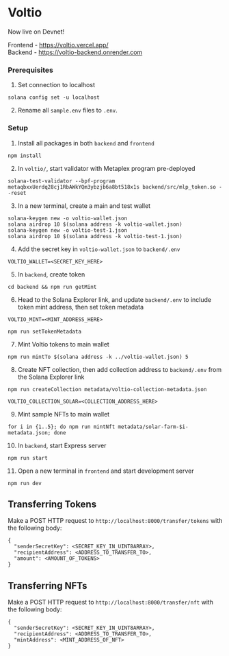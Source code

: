 # Voltio

Now live on Devnet!

Frontend - https://voltio.vercel.app/  
Backend - https://voltio-backend.onrender.com

### Prerequisites

1. Set connection to localhost

```
solana config set -u localhost
```

2. Rename all `sample.env` files to `.env`.

### Setup

1. Install all packages in both `backend` and `frontend`

```
npm install
```

2. In `voltio/`, start validator with Metaplex program pre-deployed

```
solana-test-validator --bpf-program metaqbxxUerdq28cj1RbAWkYQm3ybzjb6a8bt518x1s backend/src/mlp_token.so --reset
```

3. In a new terminal, create a main and test wallet

```
solana-keygen new -o voltio-wallet.json
solana airdrop 10 $(solana address -k voltio-wallet.json)
solana-keygen new -o voltio-test-1.json
solana airdrop 10 $(solana address -k voltio-test-1.json)
```

4. Add the secret key in `voltio-wallet.json` to `backend/.env`

```
VOLTIO_WALLET=<SECRET_KEY_HERE>
```

5. In `backend`, create token

```
cd backend && npm run getMint
```

6. Head to the Solana Explorer link, and update `backend/.env` to include token mint address, then set token metadata

```
VOLTIO_MINT=<MINT_ADDRESS_HERE>
```

```
npm run setTokenMetadata
```

7. Mint Voltio tokens to main wallet

```
npm run mintTo $(solana address -k ../voltio-wallet.json) 5
```

8. Create NFT collection, then add collection address to `backend/.env` from the Solana Explorer link

```
npm run createCollection metadata/voltio-collection-metadata.json
```

```
VOLTIO_COLLECTION_SOLAR=<COLLECTION_ADDRESS_HERE>
```

9. Mint sample NFTs to main wallet

```
for i in {1..5}; do npm run mintNft metadata/solar-farm-$i-metadata.json; done
```

10. In `backend`, start Express server

```
npm run start
```

11. Open a new terminal in `frontend` and start development server

```
npm run dev
```

## Transferring Tokens

Make a POST HTTP request to `http://localhost:8000/transfer/tokens` with the following body:

```
{
  "senderSecretKey": <SECRET_KEY_IN_UINT8ARRAY>,
  "recipientAddress": <ADDRESS_TO_TRANSFER_TO>,
  "amount": <AMOUNT_OF_TOKENS>
}
```

## Transferring NFTs

Make a POST HTTP request to `http://localhost:8000/transfer/nft` with the following body:

```
{
  "senderSecretKey": <SECRET_KEY_IN_UINT8ARRAY>,
  "recipientAddress": <ADDRESS_TO_TRANSFER_TO>,
  "mintAddress": <MINT_ADDRESS_OF_NFT>
}
```
